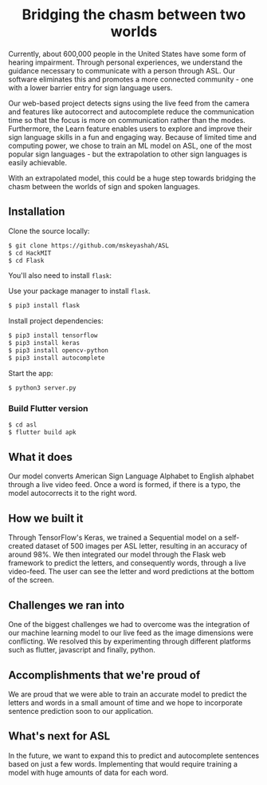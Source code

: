 <h1 align="center"> Bridging the chasm between two worlds</h1>

Currently, about 600,000 people in the United States have some form of hearing impairment. Through personal experiences, we understand the guidance necessary to communicate with a person through ASL. Our software eliminates this and promotes a more connected community - one with a lower barrier entry for sign language users.

Our web-based project detects signs using the live feed from the camera and features like autocorrect and autocomplete reduce the communication time so that the focus is more on communication rather than the modes. Furthermore, the Learn feature enables users to explore and improve their sign language skills in a fun and engaging way. Because of limited time and computing power, we chose to train an ML model on ASL, one of the most popular sign languages - but the extrapolation to other sign languages is easily achievable.

With an extrapolated model, this could be a huge step towards bridging the chasm between the worlds of sign and spoken languages.

## Installation
Clone the source locally:

```sh
$ git clone https://github.com/mskeyashah/ASL
$ cd HackMIT
$ cd Flask
```
You'll also need to install
`flask`:

Use your package manager to install `flask`.

```sh
$ pip3 install flask
```

Install project dependencies:

```sh
$ pip3 install tensorflow
$ pip3 install keras
$ pip3 install opencv-python
$ pip3 install autocomplete
```
Start the app:

```sh
$ python3 server.py
```

### Build Flutter version
```sh
$ cd asl
$ flutter build apk
```
## What it does
Our model converts American Sign Language Alphabet to English alphabet through a live video feed. Once a word is formed, if there is a typo, the model autocorrects it to the right word.
## How we built it
Through TensorFlow's Keras, we trained a Sequential model on a self-created dataset of 500 images per ASL letter, resulting in an accuracy of around 98%. We then integrated our model through the Flask web framework to predict the letters, and consequently words, through a live video-feed. The user can see the letter and word predictions at the bottom of the screen.
## Challenges we ran into
One of the biggest challenges we had to overcome was the integration of our machine learning model to our live feed as the image dimensions were conflicting. We resolved this by experimenting through different platforms such as flutter, javascript and finally, python.
## Accomplishments that we're proud of
We are proud that we were able to train an accurate model to predict the letters and words in a small amount of time and we hope to incorporate sentence prediction soon to our application.
## What's next for ASL
In the future, we want to expand this to predict and autocomplete sentences based on just a few words. Implementing that would require training a model with huge amounts of data for each word. 
